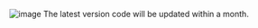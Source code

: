 ![image](https://github.com/YerinYun17/TSSG/assets/121793329/07321449-29de-49a9-ab11-40fbea7122eb)
The latest version code will be updated within a month.
